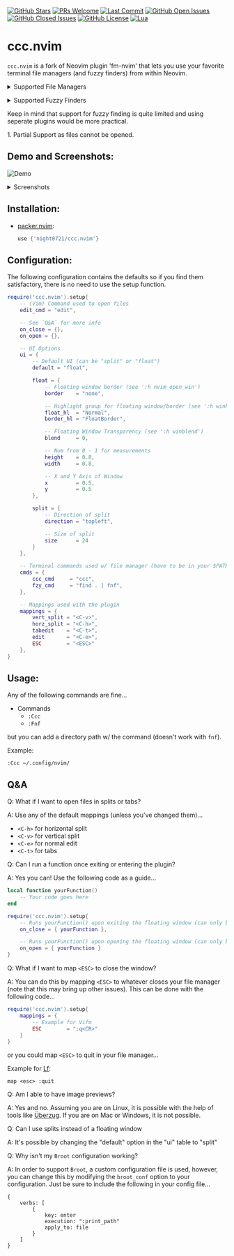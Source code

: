 [![GitHub Stars](https://img.shields.io/github/stars/night0721/ccc.nvim.svg?style=social&label=Star&maxAge=2592000)](https://github.com/night0721/ccc.nvim/stargazers/)
[![PRs Welcome](https://img.shields.io/badge/PRs-welcome-brightgreen.svg)](http://makeapullrequest.com)
[![Last Commit](https://img.shields.io/github/last-commit/night0721/ccc.nvim)](https://github.com/night0721/ccc.nvim/pulse)
[![GitHub Open Issues](https://img.shields.io/github/issues/night0721/ccc.nvim.svg)](https://github.com/night0721/ccc.nvim/issues/)
[![GitHub Closed Issues](https://img.shields.io/github/issues-closed/night0721/ccc.nvim.svg)](https://github.com/night0721/ccc.nvim/issues?q=is%3Aissue+is%3Aclosed)
[![GitHub License](https://img.shields.io/github/license/night0721/ccc.nvim?logo=GNU)](https://github.com/night0721/ccc.nvim/blob/master/LICENSE)
[![Lua](https://img.shields.io/badge/Lua-2C2D72?logo=lua&logoColor=white)](https://github.com/night0721/ccc.nvim/search?l=lua)

# ccc.nvim 

`ccc.nvim` is a fork of Neovim plugin 'fm-nvim' that lets you use your favorite terminal file managers (and fuzzy finders) from within Neovim.

<details>
<summary>Supported File Managers</summary>

- [ccc](https://github.com/night0721/ccc)

</details>

<p>
<details>
<summary>Supported Fuzzy Finders</summary>

- [fnf](https://github.com/leo-arch/fnf)

</details>
</p>

<p>Keep in mind that support for fuzzy finding is quite limited and using seperate plugins would be more practical.</p>

<p>1. Partial Support as files cannot be opened.</p>

## Demo and Screenshots:

![Demo](https://user-images.githubusercontent.com/57725322/142964076-6efd1247-b689-4cf7-bc29-ca1c6746462c.gif)

<p>
<details>
<summary>Screenshots</summary>

##### [Fzy](https://github.com/jhawthorn/fzy)

![Fzy](https://user-images.githubusercontent.com/57725322/142956916-bd78371f-6308-4559-ae55-0014d18b16bb.png)

##### [Fff](https://github.com/dylanaraps/fff)

![Fff](https://user-images.githubusercontent.com/57725322/142956906-2eb5d0f1-4a27-4b50-90f8-442cbe6b0cdb.png)

</details>
</p>

## Installation:

- [packer.nvim](https://github.com/wbthomason/packer.nvim):
  ```lua
  use {'night0721/ccc.nvim'}
  ```

## Configuration:

The following configuration contains the defaults so if you find them satisfactory, there is no need to use the setup function.

```lua
require('ccc.nvim').setup{
	-- (Vim) Command used to open files
	edit_cmd = "edit",

	-- See `Q&A` for more info
	on_close = {},
	on_open = {},

	-- UI Options
	ui = {
		-- Default UI (can be "split" or "float")
		default = "float",

		float = {
			-- Floating window border (see ':h nvim_open_win')
			border    = "none",

			-- Highlight group for floating window/border (see ':h winhl')
			float_hl  = "Normal",
			border_hl = "FloatBorder",

			-- Floating Window Transparency (see ':h winblend')
			blend     = 0,

			-- Num from 0 - 1 for measurements
			height    = 0.8,
			width     = 0.8,

			-- X and Y Axis of Window
			x         = 0.5,
			y         = 0.5
		},

		split = {
			-- Direction of split
			direction = "topleft",

			-- Size of split
			size      = 24
		}
	},

	-- Terminal commands used w/ file manager (have to be in your $PATH)
	cmds = {
        ccc_cmd     = "ccc",
		fzy_cmd     = "find . | fnf",
	},

	-- Mappings used with the plugin
	mappings = {
		vert_split = "<C-v>",
		horz_split = "<C-h>",
		tabedit    = "<C-t>",
		edit       = "<C-e>",
		ESC        = "<ESC>"
	},
}
```

## Usage:

Any of the following commands are fine...

- Commands
  - `:Ccc`
  - `:Fnf`

but you can add a directory path w/ the command (doesn't work with `fnf`).

Example:

```
:Ccc ~/.config/nvim/
```

## Q&A

Q: What if I want to open files in splits or tabs?

A: Use any of the default mappings (unless you've changed them)...

- `<C-h>` for horizontal split
- `<C-v>` for vertical split
- `<C-e>` for normal edit
- `<C-t>` for tabs

Q: Can I run a function once exiting or entering the plugin?

A: Yes you can! Use the following code as a guide...

```lua
local function yourFunction()
	-- Your code goes here
end

require('ccc.nvim').setup{
	-- Runs yourFunction() upon exiting the floating window (can only be a function)
	on_close = { yourFunction },

	-- Runs yourFunction() upon opening the floating window (can only be a function)
	on_open = { yourFunction }
}
```

Q: What if I want to map `<ESC>` to close the window?

A: You can do this by mapping `<ESC>` to whatever closes your file manager (note that this may bring up other issues). This can be done with the following code...

```lua
require('ccc.nvim').setup{
	mappings = {
		-- Example for Vifm
		ESC        = ":q<CR>"
	}
}
```

or you could map `<ESC>` to quit in your file manager...

Example for [Lf](https://github.com/gokcehan/lf):

```
map <esc> :quit
```

Q: Am I able to have image previews?

A: Yes and no. Assuming you are on Linux, it is possible with the help of tools like [Überzug](https://github.com/seebye/ueberzug). If you are on Mac or Windows, it is not possible.

Q: Can I use splits instead of a floating window

A: It's possible by changing the "default" option in the "ui" table to "split"

Q: Why isn't my `Broot` configuration working?

A: In order to support `Broot`, a custom configuration file is used, however, you can change this by modifying the `broot_conf` option to your configuration. Just be sure to include the following in your config file...
```
{
	verbs: [
		{
			key: enter
			execution: ":print_path"
			apply_to: file
		}
	]
}
```
